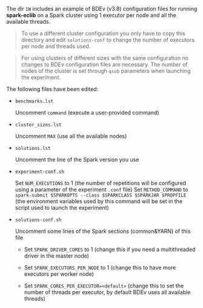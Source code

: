The dir `1W` includes an example of BDEv (v3.8) configuration files for running **spark-eclib** on a Spark cluster using 1 executor per node and all the available threads. 

> To use a different cluster configuration you only have to copy this directory and edit `solutions-conf` to change the number of executors per node and threads used.

> For using clusters of different sizes with the same configuration no changes to BDEv configuration files are necessary. The number of nodes of the cluster is set through `qsub` parameters when launching the experiment.

The following files have been edited:

* `benchmarks.lst`

    Uncomment `command` (execute a user-provided command)

* `cluster_sizes.lst`

    Uncomment `MAX` (use all the available nodes)

* `solutions.lst`

    Uncomment the line of the Spark version you use

* `experiment-conf.sh`

    Set `NUM_EXECUTIONS` to 1 (the number of repetitions will be configured using a parameter of the experiment `.conf` file)
    Set `METHOD_COMMAND` to `spark-submit $SPARKOPTS --class $SPARKCLASS $SPARKJAR $PROPFILE` (the environment variables used by this command will be set in the script used to launch the experiment)

* `solutions-conf.sh`

    Uncomment some lines of the Spark sections (common&YARN) of this file

    - Set `SPARK_DRIVER_CORES` to 1 (change this if you need a multithreaded driver in the master node)

    - Set `SPARK_EXECUTORS_PER_NODE` to 1 (change this to have more executors per worker node)

     - Set `SPARK_CORES_PER_EXECUTOR=<default>` (change this to set the number of threads per executor, by default BDEv uses all available threads)


